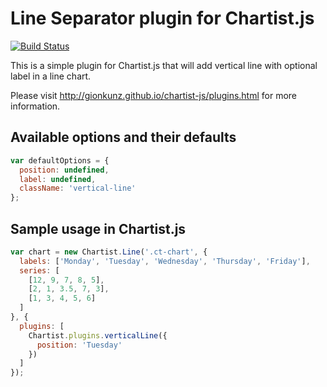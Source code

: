 # Line Separator plugin for Chartist.js

[![Build Status](https://travis-ci.org/zubenkoivan/chartist-plugin-vertical-line.svg?branch=master)](https://travis-ci.org/zubenkoivan/chartist-plugin-vertical-line)

This is a simple plugin for Chartist.js that will add vertical line with optional label in a line chart.

Please visit http://gionkunz.github.io/chartist-js/plugins.html for more information.

## Available options and their defaults

```javascript
var defaultOptions = {
  position: undefined,
  label: undefined,
  className: 'vertical-line'
};
```

## Sample usage in Chartist.js

```javascript
var chart = new Chartist.Line('.ct-chart', {
  labels: ['Monday', 'Tuesday', 'Wednesday', 'Thursday', 'Friday'],
  series: [
    [12, 9, 7, 8, 5],
    [2, 1, 3.5, 7, 3],
    [1, 3, 4, 5, 6]
  ]
}, {
  plugins: [
    Chartist.plugins.verticalLine({
      position: 'Tuesday'
    })
  ]
});
```
